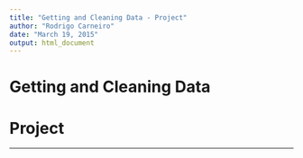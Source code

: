```yaml
---
title: "Getting and Cleaning Data - Project"
author: "Rodrigo Carneiro"
date: "March 19, 2015"
output: html_document
---
```


# Getting and Cleaning Data
# Project

---

 
